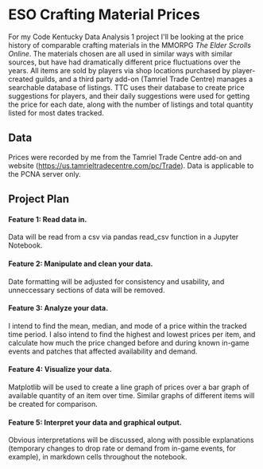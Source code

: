 # __ESO Crafting Material Prices__

For my Code Kentucky Data Analysis 1 project I'll be looking at the price history of comparable crafting materials in the MMORPG *The Elder Scrolls Online*. The materials chosen are all used in similar ways with similar sources, but have had dramatically different price fluctuations over the years. All items are sold by players via shop locations purchased by player-created guilds, and a third party add-on (Tamriel Trade Centre) manages a searchable database of listings. TTC uses their database to create price suggestions for players, and their daily suggestions were used for getting the price for each date, along with the number of listings and total quantity listed for most dates tracked.

## __Data__

Prices were recorded by me from the Tamriel Trade Centre add-on and website (https://us.tamrieltradecentre.com/pc/Trade). Data is applicable to the PCNA server only. 

## __Project Plan__

#### Feature 1: Read data in.

Data will be read from a csv via pandas read_csv function in a Jupyter Notebook.

#### Feature 2: Manipulate and clean your data.

Date formatting will be adjusted for consistency and usability, and unneccessary sections of data will be removed.

#### Feature 3: Analyze your data.

I intend to find the mean, median, and mode of a price within the tracked time period. I also intend to find the highest and lowest prices per item, and calculate how much the price changed before and during known in-game events and patches that affected availability and demand.

#### Feature 4: Visualize your data.

Matplotlib will be used to create a line graph of prices over a bar graph of available quantity of an item over time. Similar graphs of different items will be created for comparison.

#### Feature 5: Interpret your data and graphical output.

Obvious interpretations will be discussed, along with possible explanations (temporary changes to drop rate or demand from in-game events, for example), in markdown cells throughout the notebook.
